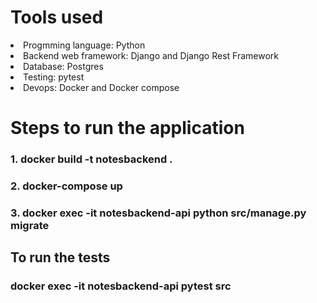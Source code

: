 # Tools used
<li>Progmming language: Python</li>
<li>Backend web framework: Django and Django Rest Framework</li>
<li>Database: Postgres</li>
<li>Testing: pytest</li>
<li>Devops: Docker and Docker compose </li>


# Steps to run the application
### 1. docker build -t notesbackend .
### 2. docker-compose up
### 3. docker exec -it notesbackend-api  python src/manage.py migrate


## To run the tests
### docker exec -it notesbackend-api pytest src
